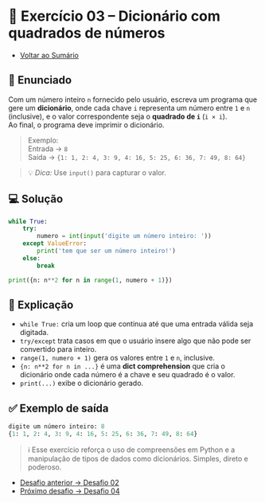 # 🐍 Exercício 03 – Dicionário com quadrados de números

- [Voltar ao Sumário](../SUMARIO.md)  

## 🧩 Enunciado

Com um número inteiro `n` fornecido pelo usuário, escreva um programa que gere um **dicionário**, onde cada chave `i` representa um número entre `1` e `n` (inclusive), e o valor correspondente seja o **quadrado de `i`** (`i × i`).  
Ao final, o programa deve imprimir o dicionário.

> Exemplo:  
Entrada → `8`  
Saída → `{1: 1, 2: 4, 3: 9, 4: 16, 5: 25, 6: 36, 7: 49, 8: 64}`

> 💡 *Dica:* Use `input()` para capturar o valor.

## 💻 Solução

```python
while True:
    try:
        numero = int(input('digite um número inteiro: '))
    except ValueError:
        print('tem que ser um número inteiro!')
    else:
        break

print({n: n**2 for n in range(1, numero + 1)})
```

## 🧠 Explicação

- `while True:` cria um loop que continua até que uma entrada válida seja digitada.
- `try/except` trata casos em que o usuário insere algo que não pode ser convertido para inteiro.
- `range(1, numero + 1)` gera os valores entre `1` e `n`, inclusive.
- `{n: n**2 for n in ...}` é uma **dict comprehension** que cria o dicionário onde cada número é a chave e seu quadrado é o valor.
- `print(...)` exibe o dicionário gerado.

## ✅ Exemplo de saída

```python
digite um número inteiro: 8
{1: 1, 2: 4, 3: 9, 4: 16, 5: 25, 6: 36, 7: 49, 8: 64}
```

> ℹ️ Esse exercício reforça o uso de compreensões em Python e a manipulação de tipos de dados como dicionários. Simples, direto e poderoso.

- [Desafio anterior → Desafio 02](./desafio_02.md)  
- [Próximo desafio → Desafio 04](./desafio_04.md)